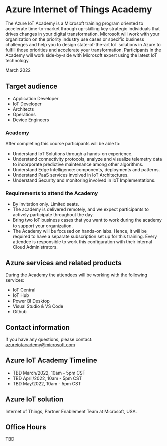 # Azure Internet of Things Academy

The Azure IoT Academy is a Microsoft training program oriented to accelerate time-to-market through up-skilling key strategic individuals that drives changes in your digital transformation.
Microsoft will work with your organization on the priority industry use cases or specific business challenges and help you to design state-of-the-art IoT solutions in Azure to fulfill those priorities and accelerate your transformation.
Participants in the Academy will work side-by-side with Microsoft expert using the latest IoT technology.

March 2022

## Target audience

- Application Developer
- IoT Developer
- Architects
- Operations
- Device Engineers

### Academy

After completing this course participants will be able to:
- Understand IoT Solutions through a hands-on experience.
- Understand connectivity protocols, analyze and visualize telemetry data to incorporate predictive maintenance among other algorithms.
- Understand Edge Intelligence: components, deployments and patterns.
- Understand PaaS services involved in IoT Architectures. 
- Understand Security and monitoring involved in IoT Implementations.


### Requirements to attend the Academy

- By invitation only. Limited seats.
- The academy is delivered remotely, and we expect participants to actively participate
throughout the day.
- Bring two IoT business cases that you want to work during the academy to support your organization.
- The Academy will be focused on hands-on labs. Hence, it will be required to have a separate subscription set up for this training. Every attendee is responsible to work this configuration with their internal Cloud Administrators. 

## Azure services and related products
During the Academy the attendees will be working with the following services: 

- IoT Central
- IoT Hub
- Power BI Desktop
- Visual Studio & VS Code
- Github

## Contact information
If you have any questions, please contact: azureiotacademy@microsoft.com

## Azure IoT Academy Timeline

- TBD March/2022, 10am - 5pm CST
- TBD April/2022, 10am - 5pm CST
- TBD May/2022, 10am - 5pm CST 

## Azure IoT solution

Internet of Things, Partner Enablement Team at Microsoft, USA.


## Office Hours

TBD
